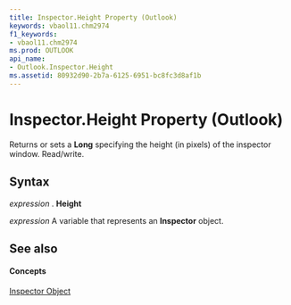 ```yaml
---
title: Inspector.Height Property (Outlook)
keywords: vbaol11.chm2974
f1_keywords:
- vbaol11.chm2974
ms.prod: OUTLOOK
api_name:
- Outlook.Inspector.Height
ms.assetid: 80932d90-2b7a-6125-6951-bc8fc3d8af1b
---
```



# Inspector.Height Property (Outlook)

Returns or sets a  **Long** specifying the height (in pixels) of the inspector window. Read/write.


## Syntax

 _expression_ . **Height**

 _expression_ A variable that represents an **Inspector** object.


## See also


#### Concepts


[Inspector Object](inspector-object-outlook.md)

